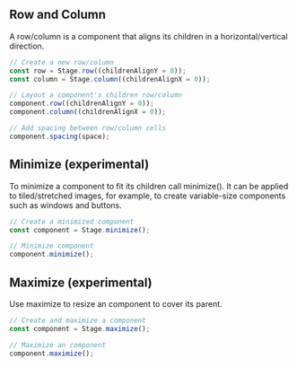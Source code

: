 ## Row and Column

A row/column is a component that aligns its children in a horizontal/vertical direction.

```javascript
// Create a new row/column
const row = Stage.row((childrenAlignY = 0));
const column = Stage.column((childrenAlignX = 0));

// Layout a component's children row/column
component.row((childrenAlignY = 0));
component.column((childrenAlignX = 0));

// Add spacing between row/column cells
component.spacing(space);
```

## Minimize (experimental)

To minimize a component to fit its children call minimize(). It can be applied to tiled/stretched images, for example, to create variable-size components such as windows and buttons.

```javascript
// Create a minimized component
const component = Stage.minimize();

// Minimize component
component.minimize();
```

## Maximize (experimental)

Use maximize to resize an component to cover its parent.

```javascript
// Create and maximize a component
const component = Stage.maximize();

// Maximize an component
component.maximize();
```
